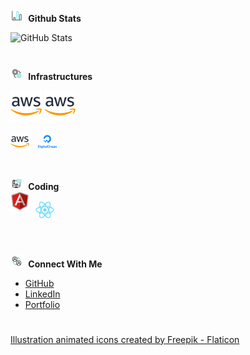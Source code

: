 <b>
<img height="20" width="20" src="bar-chart.gif" style="padding-right: 5px;"/>
<span>Github Stats</span>
</b>

![GitHub Stats](https://github-readme-stats.vercel.app/api/top-langs/?username=genesisbertiz&theme=default&show_icons=true&hide_border=true&layout=compact)

#

<b>
<img height="20" width="20" src="management.gif" style="padding-right: 5px;"/>
<span>Infrastructures</span>
</b>

![alt text](aws.png) ![alt text](aws.png)

<a href="https://github.com/genesisbertiz/genesisbertiz"><img height="30" width="30" src="aws.png"/></a>
<a href="https://github.com/genesisbertiz/genesisbertiz"><img height="30" width="30" src="digitalocean.png" style="margin-left: 10px"/></a>

#

<b>
<img height="20" width="20" src="coding.gif" style="padding-right: 5px;"/>
<span>Coding</span>
</b>

<div style="display: flex;">
<a href="https://github.com/genesisbertiz/genesisbertiz"><img height="30" width="30" src="angular.png"/></a>

<a href="https://github.com/genesisbertiz/genesisbertiz" style="margin-left:10px;"><img height="30" width="30" src="reactjs.png"/></a>

</div>

#

<b>
<img height="20" width="20" src="connect.gif" style="padding-right: 5px;"/>
<span>Connect With Me</span>
</b>

- [GitHub](https://github.com/genesisbertiz)
- [LinkedIn](https://linkedin.com/in/genesisbertiz)
- [Portfolio](https://genesisbertiz.vercel.app)

#

<a href="https://www.flaticon.com/free-animated-icons/illustration" title="illustration animated icons">Illustration animated icons created by Freepik - Flaticon</a>
